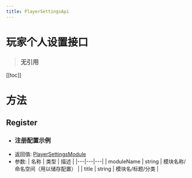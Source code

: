 ```yaml
---
title: PlayerSettingsApi
---
```


# 玩家个人设置接口

> ### 无引用

[[toc]]

# 方法
## Register
- ### 注册配置示例
- 返回值: [PlayerSettingsModule](../types/PlayerSettingsModule.md)
- 参数:
    | 名称 | 类型 | 描述 |
    |---|---|---|
   | moduleName | string | 模块名称/命名空间（用以储存配置） |
   | title | string | 模块名/标题/分类 |